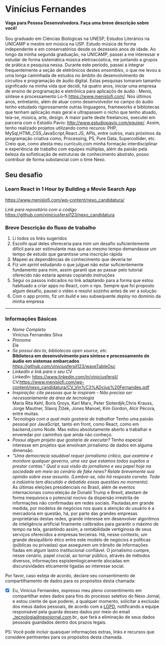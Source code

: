 # Vinícius Fernandes

**Vaga para Pessoa Desenvolvedora. Faça uma breve descrição sobre você!** <br><br>
Sou graduado em Ciências Biológicas na UNESP, Estudos Literários na UNICAMP e mestre em música na USP. Estudo música de forma independente e em conservatórios desde os dezesseis anos de idade. Ao longo da minha segunda graduação, na UNICAMP, passei a me interessar e estudar de forma sistemática música eletroacústica, me juntando a grupos de prática e pesquisa nessa. Durante este período, passei a integrar frequentemente a seção de eletrônicos destes *ensembles*, o que me levou a uma longa caminhada de estudos no âmbito do desenvolvimento de circuitos e programação de áudio digital. Estas pesquisas tomaram tamanho significado na minha vida que decidi, há quatro anos, iniciar uma empresa de ensino de programação e eletrônica para aplicaçõs de áudio : Menis, síntese e processamento Lo-fi https://www.menislofi.com/. Nos últimos anos, entretanto, além de atuar como desenvolvedor no campo do áudio tenho estudado rigorosamente outras linguagens, frameworks e bibliotecas que tenham aplicação mais geral e ultrapassem o nicho que tenho atuado, leia-se, música, arte, design. A maior parte deste freelances, executei em parceria com o Estúdio Pavio: http://www.estudiopavio.com/equipe/. Assim, tenho realizado projetos utilizando como recuros: PHP, MySql,HTML,CSS,JavaScript,React.JS, APIs, entre outros, mais próximos da programação criativa como, Processing, P5, Pure Data, Supercollider, etc. Creio que, como atesta meu currículo,com minha formação interdisciplinar e experiência de trabalho com equipes múltiplas, além da paixão pela beleza da sofisticação de estruturas de conhecimento abstrato, posso contribuir de forma substancial com o time Nexo.



## Seu desafio
### Learn React in 1 Hour by Building a Movie Search App #
https://www.menislofi.com/wp-content/nexo_candidatura/

*Link para repositório com o código*<br>
https://github.com/viniciusfersil123/nexo_candidatura

### Breve Descrição do fluxo de trabalho #
1. Li todos os links sugeridos
2. Escolhi qual deles ofereceria para mim um desafio suficientemente difícil para ser estimulante mas que ao mesmo tempo demandasse um tempo de estudo que garantisse uma inscrição rápida
3. Mapeei as dependências de conhecimento que deveria ter
4. Fiz um *sprint* estudando o que julguei não estar suficientemente fundamento para mim, assim garanti que ao passar pelo tutorial oferecido não estaria apenas copiando instruções
5. Segui os passos indicados no link adaptando para a forma que estou habituado a criar apps no React, com o npx. Sempre que foi proposto algum desafio, pausei o vídeo e resolvi sozinho antes de ver a solução
6. Com o app pronto, fiz um *build* e seu subsequente *deploy* no domínio da minha empresa


----

### Informações Básicas

- *Nome Completo*<br>
  Vinícius Fernandes Silva<br>
- *Pronome*<br>
  Ele<br>
- *Se possui dev.to, bibliotecas open source, etc.*<br>
  **Biblioteca em desenvolvimento para síntese e processamento de áudio em sistemas embarcados**
https://github.com/viniciusfersil123/waveTableOsc<br>
- *LinkedIn e link para o seu C*V<br>
  LinkedIn: https://www.linkedin.com/in/viniciusfersil/<br>
  CV:https://www.menislofi.com/wp-content/nexo_candidatura/CV_Vin%C3%ADcius%20Fernandes.pdf <br>
- *Inspiração: cite pessoas que te inspiram - Não precisa ser necessariamente da área de tecnologia*<br>
  Maria Rita Kehl, Boris Groys, Karl Marx, Peter Sloterdjik,Chris Krauss, Jorge Mautner, Slavoj Žižek, Jones Manoel, Kim Gordon, Alcir Pécora, entre muitas.<br>
- *Tecnologia com a qual mais gostaria de trabalhar*
  Tenho uma paixão pessoal por JavaScript, tanto em front, como React, como em backend,como Node. Mas estou absolutamente aberto a trabalhar e enveredar por caminhos que ainda não conheço.
- *Possui algum projeto que gostaria de executar?*
  Tenho especial interesse em projetos que envolvam jornalismo de dados em alguma dimensão.
- *"Uma democracia saudável requer jornalismo crítico, que examine e monitore qualquer governo, uma vez que estamos todos sujeitos a prestar contas." Qual a sua visão do jornalismo e seu papel hoje na sociedade em meio ao cenário de fake news? Relate brevemente sua opinião sobre esse assunto. (Lembre-se, não há resposta correta. Toda a indústria tem discutido e debatido essas questões no momento).*<br>
  As últimas eleições presidenciais no Brasil, além de eventos internacionais como:eleição de Donald Trump e Brexit, atestam de forma inequívoca o potencial nocivo da dispersão irrestrita de informações não confirmadas em redes sociais. Pautadas,em grande medida, por modelos de negócios nos quais a atenção do usuário é a mercadoria em questão, há, por parte das grandes empresas proprietárias destas redes, grande interesse em desenvolver algoritmos de inteligência artificial finamente calibrados para garantir o máximo de tempo na tela, garantindo assim, a rentabilidade vertiginosa de seus serviços oferecidos a empresas terceiras. Há, nesse contexto, um grande desiquilibrio ético entre este modelo de negócios e políticas (públicas ou privadas) que assegurem um trânsito de informações fiadas em algum lastro institucional confiável. O jornalismo cumpre, nesse cenário, papel crucial, ao tornar público, através de métodos diversos, informações espistemlogicamente alocadas em discursividades eticamente ligadas ao interesse social.


Por favor, caso esteja de acordo, declare seu consentimento de compartilhamento de dados para os propósitos desta chamada:

- [X] Eu, Vinícius Fernandes, expresso meu pleno consentimento em compartilhar estes dados para fins do processo seletivo do Nexo Jornal, e estou ciente de que poderei, a qualquer momento, solicitar a exclusão dos meus dados pessoais, de acordo com a [LGPD](http://www.planalto.gov.br/ccivil_03/_ato2015-2018/2018/lei/l13709.htm), notificando a equipe responsável pela guarda desses dados por meio do email _tecnologia@nexojornal.com.br_ que fará a eliminação de seus dados pessoais guardados dentro dos prazos legais.

PS: Você pode incluir quaisquer informações extras, links e recursos que considere pertinentes para os propósitos desta chamada.
